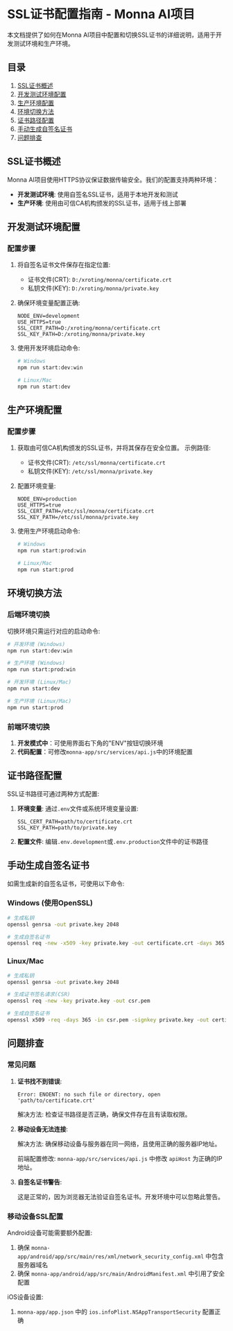 # SSL证书配置指南 - Monna AI项目

本文档提供了如何在Monna AI项目中配置和切换SSL证书的详细说明，适用于开发测试环境和生产环境。

## 目录

1. [SSL证书概述](#ssl证书概述)
2. [开发测试环境配置](#开发测试环境配置)
3. [生产环境配置](#生产环境配置)
4. [环境切换方法](#环境切换方法)
5. [证书路径配置](#证书路径配置)
6. [手动生成自签名证书](#手动生成自签名证书)
7. [问题排查](#问题排查)

## SSL证书概述

Monna AI项目使用HTTPS协议保证数据传输安全。我们的配置支持两种环境：

- **开发测试环境**: 使用自签名SSL证书，适用于本地开发和测试
- **生产环境**: 使用由可信CA机构颁发的SSL证书，适用于线上部署

## 开发测试环境配置

### 配置步骤

1. 将自签名证书文件保存在指定位置:
   - 证书文件(CRT): `D:/xroting/monna/certificate.crt`
   - 私钥文件(KEY): `D:/xroting/monna/private.key`

2. 确保环境变量配置正确:
   ```
   NODE_ENV=development
   USE_HTTPS=true
   SSL_CERT_PATH=D:/xroting/monna/certificate.crt
   SSL_KEY_PATH=D:/xroting/monna/private.key
   ```

3. 使用开发环境启动命令:
   ```bash
   # Windows
   npm run start:dev:win
   
   # Linux/Mac
   npm run start:dev
   ```

## 生产环境配置

### 配置步骤

1. 获取由可信CA机构颁发的SSL证书，并将其保存在安全位置。
   示例路径:
   - 证书文件(CRT): `/etc/ssl/monna/certificate.crt`
   - 私钥文件(KEY): `/etc/ssl/monna/private.key`

2. 配置环境变量:
   ```
   NODE_ENV=production
   USE_HTTPS=true
   SSL_CERT_PATH=/etc/ssl/monna/certificate.crt
   SSL_KEY_PATH=/etc/ssl/monna/private.key
   ```

3. 使用生产环境启动命令:
   ```bash
   # Windows
   npm run start:prod:win
   
   # Linux/Mac
   npm run start:prod
   ```

## 环境切换方法

### 后端环境切换

切换环境只需运行对应的启动命令:

```bash
# 开发环境 (Windows)
npm run start:dev:win

# 生产环境 (Windows)
npm run start:prod:win

# 开发环境 (Linux/Mac)
npm run start:dev

# 生产环境 (Linux/Mac)
npm run start:prod
```

### 前端环境切换

1. **开发模式中**：可使用界面右下角的"ENV"按钮切换环境
2. **代码配置**：可修改`monna-app/src/services/api.js`中的环境配置

## 证书路径配置

SSL证书路径可通过两种方式配置:

1. **环境变量**: 通过`.env`文件或系统环境变量设置:
   ```
   SSL_CERT_PATH=path/to/certificate.crt
   SSL_KEY_PATH=path/to/private.key
   ```

2. **配置文件**: 编辑`.env.development`或`.env.production`文件中的证书路径

## 手动生成自签名证书

如需生成新的自签名证书，可使用以下命令:

### Windows (使用OpenSSL)

```bash
# 生成私钥
openssl genrsa -out private.key 2048

# 生成自签名证书
openssl req -new -x509 -key private.key -out certificate.crt -days 365 -subj "/CN=localhost"
```

### Linux/Mac

```bash
# 生成私钥
openssl genrsa -out private.key 2048

# 生成证书签名请求(CSR)
openssl req -new -key private.key -out csr.pem

# 生成自签名证书
openssl x509 -req -days 365 -in csr.pem -signkey private.key -out certificate.crt
```

## 问题排查

### 常见问题

1. **证书找不到错误**:
   ```
   Error: ENOENT: no such file or directory, open 'path/to/certificate.crt'
   ```
   
   解决方法: 检查证书路径是否正确，确保文件存在且有读取权限。

2. **移动设备无法连接**:
   
   解决方法: 确保移动设备与服务器在同一网络，且使用正确的服务器IP地址。
   
   前端配置修改: `monna-app/src/services/api.js` 中修改 `apiHost` 为正确的IP地址。

3. **自签名证书警告**:
   
   这是正常的，因为浏览器无法验证自签名证书。开发环境中可以忽略此警告。

### 移动设备SSL配置

Android设备可能需要额外配置:

1. 确保 `monna-app/android/app/src/main/res/xml/network_security_config.xml` 中包含服务器域名
2. 确保 `monna-app/android/app/src/main/AndroidManifest.xml` 中引用了安全配置

iOS设备设置:

1. `monna-app/app.json` 中的 `ios.infoPlist.NSAppTransportSecurity` 配置正确 